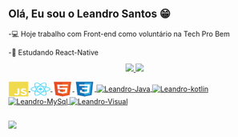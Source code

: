 ## Olá, Eu sou o Leandro Santos 😁

-💻 Hoje trabalho com Front-end como voluntário na Tech Pro Bem 

-📱 Estudando React-Native


<div align="center">
  <a href="https://github.com/leandrosax10">
  <img height="150em" src="https://github-readme-stats.vercel.app/api?username=leandrosax10&show_icons=true&theme=dark&include_all_commits=true&count_private=true"/>
  <img height="150em" src="https://github-readme-stats.vercel.app/api/top-langs/?username=leandrosax10&layout=compact&langs_count=7&theme=dark"/>
</div>
  <div style="display: inline_block"><br>
  <img align="center" alt="Leandro-Js" height="30" width="40" src="https://raw.githubusercontent.com/devicons/devicon/master/icons/javascript/javascript-plain.svg">
  <img align="center" alt="Leandro-React" height="30" width="40" src="https://raw.githubusercontent.com/devicons/devicon/master/icons/react/react-original.svg">
  <img align="center" alt="Leandro-HTML" height="30" width="40" src="https://raw.githubusercontent.com/devicons/devicon/master/icons/html5/html5-original.svg">
  <img align="center" alt="Leandro-CSS" height="30" width="40" src="https://raw.githubusercontent.com/devicons/devicon/master/icons/css3/css3-original.svg"> 
  <img align="center" alt="Leandro-Java" height="30" width="40" src="https://cdn.jsdelivr.net/gh/devicons/devicon/icons/java/java-original.svg" />
  <img align="center" alt="Leandro-kotlin" height="30" width="40" src="https://cdn.jsdelivr.net/gh/devicons/devicon/icons/kotlin/kotlin-original.svg" />
  <img align="center" alt="Leandro-MySql" height="30" width="40" src="https://cdn.jsdelivr.net/gh/devicons/devicon/icons/mysql/mysql-original.svg" />
  <img align="center" alt="Leandro-Visual" height="30" width="40" src="https://cdn.jsdelivr.net/gh/devicons/devicon/icons/visualstudio/visualstudio-plain.svg" />  
</div>
  
  ##
  <div>
    <a href="https://www.linkedin.com/in/leandrosantos19/" target="_blank"><img src="https://img.shields.io/badge/-LinkedIn-%230077B5?style=for-the-badge&logo=linkedin&logoColor=white" target="_blank"></a> 
  </div>

